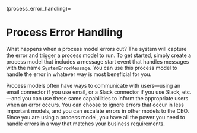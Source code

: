 (process_error_handling)=
# Process Error Handling

What happens when a process model errors out?
The system will capture the error and trigger a process model to run.
To get started, simply create a process model that includes a message start event that handles messages with the name `SystemErrorMessage`.
You can use this process model to handle the error in whatever way is most beneficial for you.

Process models often have ways to communicate with users—using an email connector if you use email, or a Slack connector if you use Slack, etc.—and you can use these same capabilities to inform the appropriate users when an error occurs.
You can choose to ignore errors that occur in less important models, and you can escalate errors in other models to the CEO.
Since you are using a process model, you have all the power you need to handle errors in a way that matches your business requirements.
